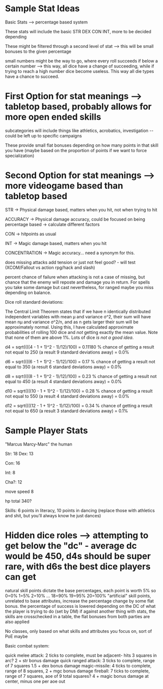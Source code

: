 # Sample Stat Ideas
Basic Stats --> percentage based system

These stats will include the basic STR DEX CON INT, more to be decided depending

These might be filtered through a second level of stat --> this will be small bonuses to the given percentage

small numbers might be the way to go, where every roll succeeds if below a certain number --> this way, all dice have a change
 of succeeding, while if trying to reach a high number dice become useless. This way all die types have a chance to succeed.

# First Option for stat meanings --> tabletop based, probably allows for more open ended skills

subcategories will include things like athletics, acrobatics, investigation -- could be left up to specific campaigns

These provide small flat bonuses depending on how many points in that skill you have (maybe based on the proportion of points if we want to force specialization)


# Second Option for stat meanings --> more videogame based than tabletop based

STR -> Physical damage based, matters when you hit, not when trying to hit

ACCURACY -> Physical damage accuracy, could be focused on being percentage based -> calculate different factors

CON -> hitpoints as usual

INT -> Magic damage based, matters when you hit

CONCENTRATION -> Magic accuracy... need a synonym for this.

does missing attacks add tension or just not feel good? - will test (XCOM/Fallout vs action rpg/hack and slash)

percent chance of failure when attacking is not a case of missing, but chance that the enemy will reposte and damage you in return. For spells you take some damage but cast nevertheless, for ranged maybe you miss depending on balance.

Dice roll standard deviations:

The Central Limit Theorem states that if we have n identically distributed independent variables with mean μ and variance σ^2, their sum will have mean nμ and variance σ^2/n, and as n gets larger their sum will be approximately normal. Using this, I have calculated approximate probabilities of rolling 100 dice and *not* getting exactly the mean value. Note that none of them are above 1%. Lots of dice *is not a good idea*.

d4 = sqrt((((4 - 1 + 1)^2 - 1)/12)/100) = 0.11180
% chance of getting a result not equal to 250 (a result 9 standard deviations away) = 0.0%

d6 = sqrt((((6 - 1 + 1)^2 - 1)/12)/100) = 0.17
% chance of getting a result not equal to 350 (a result 6 standard deviations away) = 0.0%

d8 = sqrt((((8 - 1 + 1)^2 - 1)/12)/100) = 0.23
% chance of getting a result not equal to 450 (a result 4 standard deviations away) = 0.0%

d10 = sqrt((((10 - 1 + 1)^2 - 1)/12)/100) = 0.28
% chance of getting a result not equal to 550 (a result 4 standard deviations away) = 0.0%

d12 = sqrt((((12 - 1 + 1)^2 - 1)/12)/100) = 0.34
% chance of getting a result not equal to 650 (a result 3 standard deviations away) = 0.1%

# Sample Player Stats

"Marcus Marcy-Marc" the human

Str: 18
Dex: 13

Con: 16

Int: 8

Cha?: 12

move speed 8

hp total 340?

Skills: 6 points in literacy, 10 points in dancing (replace those with athletics and shit, but you'll always know he just dances)

# Hidden dice roles --> attempting to get below the "dc" - average dc would be 450, d4s should be super rare, with d6s the best dice players can get

natural skill points dictate the base percentages, each point is worth 5% so 0=0% 1=5% 2=10% ... 18=90% 19=95% 20=100%
"artificial" skill points, unrelated to base attributes, increase the percentage change by some flat bonus.
the percentage of success is lowered depending on the DC of what the player is trying to do (set by DM)
if against another thing with stats, the skills are crosschecked in a table, the flat bonuses from both parties are also applied

No classes, only based on what skills and attributes you focus on, sort of PoE maybe



Basic combat system:

quick melee attack: 2 ticks to complete, must be adjacent- hits 3 squares in arc? 2 + str bonus damage
quick ranged attack: 3 ticks to complete, range of 7 squares 1.5 + dex bonus damage
magic-missile: 4 ticks to complete, range of 8 squares, 2 + mgc bonus damage
fireball: 7 ticks to complete, range of 7 squares, aoe of 9 total squares? 4 + magic bonus damage at center, minus one per aoe out
